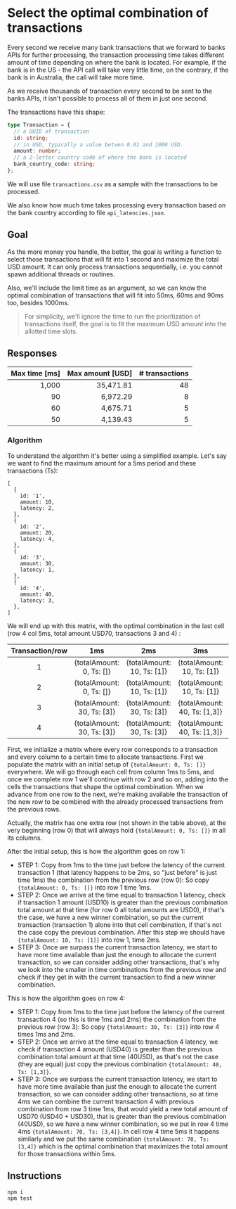 # Select the optimal combination of transactions

Every second we receive many bank transactions that we forward to banks APIs for further processing, the transaction processing time takes different amount of time depending on where the bank is located. For example, if the bank is in the US - the API call will take very little time, on the contrary, if the bank is in Australia, the call will take more time.

As we receive thousands of transaction every second to be sent to the banks APIs, it isn't possible to process all of them in just one second.

The transactions have this shape:

```typescript
type Transaction = {
  // a UUID of transaction
  id: string;
  // in USD, typically a value betwen 0.01 and 1000 USD.
  amount: number;
  // a 2-letter country code of where the bank is located
  bank_country_code: string;
};
```

We will use file `transactions.csv` as a sample with the transactions to be processed.

We also know how much time takes processing every transaction based on the bank country according to file `api_latencies.json`.

## Goal

As the more money you handle, the better, the goal is writing a function to select those transactions that will fit into 1 second and maximize the total USD amount. It can only process transactions sequentially, i.e. you cannot spawn additional threads or routines.

Also, we'll include the limit time as an argument, so we can know the optimal combination of transactions that will fit into 50ms, 60ms and 90ms too, besides 1000ms.

> For simplicity, we'll ignore the time to run the prioritization of transactions itself, the goal is to fit the maximum USD amount into the allotted time slots.

## Responses

| Max time \[ms] | Max amount \[USD] | # transactions |
| -------------: | ----------------: | -------------: |
|          1,000 |         35,471.81 |             48 |
|             90 |          6,972.29 |              8 |
|             60 |          4,675.71 |              5 |
|             50 |          4,139.43 |              5 |

### Algorithm

To understand the algorithm it's better using a simplified example. Let's say we want to find the maximum amount for a 5ms period and these transactions (Ts):

```json5
[
  {
    id: '1',
    amount: 10,
    latency: 2,
  },
  {
    id: '2',
    amount: 20,
    latency: 4,
  },
  {
    id: '3',
    amount: 30,
    latency: 1,
  },
  {
    id: '4',
    amount: 40,
    latency: 3,
  },
]
```

We will end up with this matrix, with the optimal combination in the last cell (row 4 col 5ms, total amount USD70, transactions 3 and 4) :

| Transaction/row |             1ms             |             2ms             |              3ms              |              4ms              |              5ms              |
| :-------------: | :-------------------------: | :-------------------------: | :---------------------------: | :---------------------------: | :---------------------------: |
|        1        |  {totalAmount: 0, Ts: []}   | {totalAmount: 10, Ts: \[1]} |  {totalAmount: 10, Ts: \[1]}  |  {totalAmount: 10, Ts: \[1]}  |  {totalAmount: 10, Ts: \[1]}  |
|        2        |  {totalAmount: 0, Ts: []}   | {totalAmount: 10, Ts: \[1]} |  {totalAmount: 10, Ts: \[1]}  |  {totalAmount: 20, Ts: \[2]}  |  {totalAmount: 20, Ts: \[2]}  |
|        3        | {totalAmount: 30, Ts: \[3]} | {totalAmount: 30, Ts: \[3]} | {totalAmount: 40, Ts: \[1,3]} | {totalAmount: 40, Ts: \[1,3]} | {totalAmount: 50, Ts: \[2,3]} |
|        4        | {totalAmount: 30, Ts: \[3]} | {totalAmount: 30, Ts: \[3]} | {totalAmount: 40, Ts: \[1,3]} | {totalAmount: 70, Ts: \[3,4]} | {totalAmount: 70, Ts: \[3,4]} |

First, we initialize a matrix where every row corresponds to a transaction and every column to a certain time to allocate transactions. First we populate the matrix with an initial setup of `{totalAmount: 0, Ts: []}` everywhere. We will go through each cell from column 1ms to 5ms, and once we complete row 1 we'll continue with row 2 and so on, adding into the cells the transactions that shape the optimal combination. When we advance from one row to the next, we're making available the transaction of the new row to be combined with the already processed transactions from the previous rows.

Actually, the matrix has one extra row (not shown in the table above), at the very beginning (row 0) that will always hold `{totalAmount: 0, Ts: []}` in all its columns.

After the initial setup, this is how the algorithm goes on row 1:

- STEP 1: Copy from 1ms to the time just before the latency of the current transaction 1 (that latency happens to be 2ms, so "just before" is just time 1ms) the combination from the previous row (row 0): So copy `{totalAmount: 0, Ts: []}` into row 1 time 1ms.
- STEP 2: Once we arrive at the time equal to transaction 1 latency, check if transaction 1 amount (USD10) is greater than the previous combination total amount at that time (for row 0 all total amounts are USD0), if that's the case, we have a new winner combination, so put the current transaction (transaction 1) alone into that cell combination, if that's not the case copy the previous combination. After this step we should have `{totalAmount: 10, Ts: [1]}` into row 1, time 2ms.
- STEP 3: Once we surpass the current transaction latency, we start to have more time available than just the enough to allocate the current transaction, so we can consider adding other transactions, that's why we look into the smaller in time combinations from the previous row and check if they get in with the current transaction to find a new winner combination.

This is how the algorithm goes on row 4:

- STEP 1: Copy from 1ms to the time just before the latency of the current transaction 4 (so this is time 1ms and 2ms) the combination from the previous row (row 3): So copy `{totalAmount: 30, Ts: [3]}` into row 4 times 1ms and 2ms.
- STEP 2: Once we arrive at the time equal to transaction 4 latency, we check if transaction 4 amount (USD40) is greater than the previous combination total amount at that time (40USD), as that's not the case (they are equal) just copy the previous combination `{totalAmount: 40, Ts: [1,3]}`.
- STEP 3: Once we surpass the current transaction latency, we start to have more time available than just the enough to allocate the current transaction, so we can consider adding other transactions, so at time 4ms we can combine the current transaction 4 with previous combination from row 3 time 1ms, that would yield a new total amount of USD70 (USD40 + USD30), that is greater than the previous combination (40USD), so we have a new winner combination, so we put in row 4 time 4ms `{totalAmount: 70, Ts: [3,4]}`. In cell row 4 time 5ms it happens similarly and we put the same combination `{totalAmount: 70, Ts: [3,4]}` which is the optimal combination that maximizes the total amount for those transactions within 5ms.

## Instructions

```shell
npm i
npm test
```

